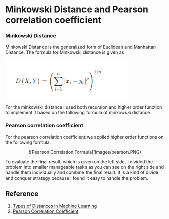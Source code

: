 # Minkowski Distance and Pearson correlation coefficient


### Minkowski Distance

Minkowski Distance is the generalized form of Euclidean and Manhattan Distance. The formula for Minkowski distance is given as

![Minkowski Distance Formula](Images/minwoski.png)

For the minkowski distance i used both recursion and higher order function to
implement it based on the following formula of minkowski distance.




### Pearson correlation coefficient

For the pearson correlation coefficient we applied higher order functions on the following formula. <br>
<p align="center">
![Pearson Correlation Formula](Images/pearson.PNG)
 
</p>



To evaluate the final result, which is given on the left side, i divided the problem into
smaller manageable tasks as you can see on the right side and handle them individually and
combine the final result. It is a kind of divide and conquer strategy because i found it easy
to handle the problem.


## Reference
1. [Types of Distances in Machine Learning](https://medium.com/analytics-vidhya/types-of-distances-in-machine-learning-5b1233380775)
2. [Pearson Correlation Coefficient](https://www.wallstreetmojo.com/pearson-correlation-coefficient/)
